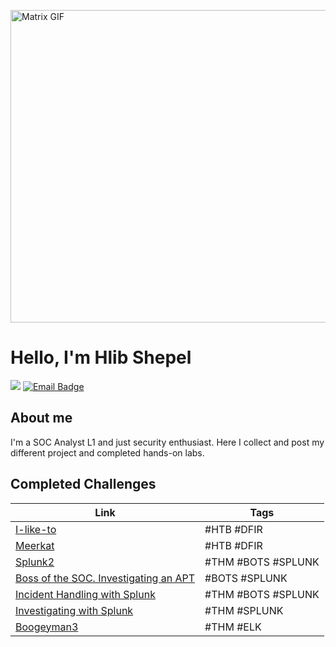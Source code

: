<img src="https://cdna.artstation.com/p/assets/images/images/028/102/058/original/pixel-jeff-matrix-s.gif?1593487263" 
     alt="Matrix GIF" 
     width="900"
     height="500"
     style="display: block; margin: auto;">

# Hello, I'm Hlib Shepel
<a href="https://www.linkedin.com/in/glebe-shepel/"><img src="https://img.shields.io/badge/-LinkedIn-0072b1?&style=for-the-badge&logo=linkedin&logoColor=white" /></a>
<a href="mailto:glebshepel1@gmail.com"><img src="https://img.shields.io/badge/-Email-D14836?style=for-the-badge&logo=gmail&logoColor=white" alt="Email Badge">
</a>

## About me

I'm a SOC Analyst L1 and just security enthusiast. Here I collect and post my different project and completed hands-on labs.

## Completed Challenges

| Link                                                                 | Tags         |
| -------------------------------------------------------------------- | -----------  |
| [I-like-to](https://glebius01.github.io/I%20like%20to)              | #HTB #DFIR   |
| [Meerkat](https://glebius01.github.io/Meerkat)                      | #HTB #DFIR   |
| [Splunk2](https://glebius01.github.io/TryHackMe_Splunk2)            | #THM #BOTS #SPLUNK   |
| [Boss of the SOC. Investigating an APT](https://glebius01.github.io/bots-advanced-persistence) | #BOTS #SPLUNK |
| [Incident Handling with Splunk](https://glebius01.github.io/Splunk201.%20Incident%20Handling%20with%20Splunk) | #THM #BOTS #SPLUNK |
| [Investigating with Splunk](https://glebius01.github.io/Investigating%20with%20Splunk) | #THM #SPLUNK |
| [Boogeyman3](https://glebius01.github.io/Boogeyman3) | #THM #ELK |
